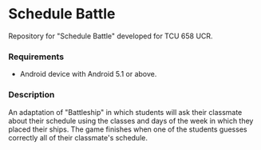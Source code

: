 # Schedule Battle

Repository for "Schedule Battle" developed for TCU 658 UCR.

### Requirements

- Android device with Android 5.1 or above.

### Description

An adaptation of "Battleship" in which students will ask their classmate about their schedule using the classes and days of the week in which they placed their ships. The game finishes when one of the students guesses correctly all of their classmate's schedule.
